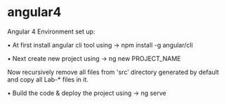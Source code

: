 # angular4

Angular 4 Environment set up:

•	At first install angular cli tool using -> 
npm install -g angular/cli

•	Next create new project using -> 
ng new PROJECT_NAME

Now recursively remove all files from 'src' directory generated by default and copy all Lab-* files in it.

•	Build the code & deploy the project using -> 
ng serve
